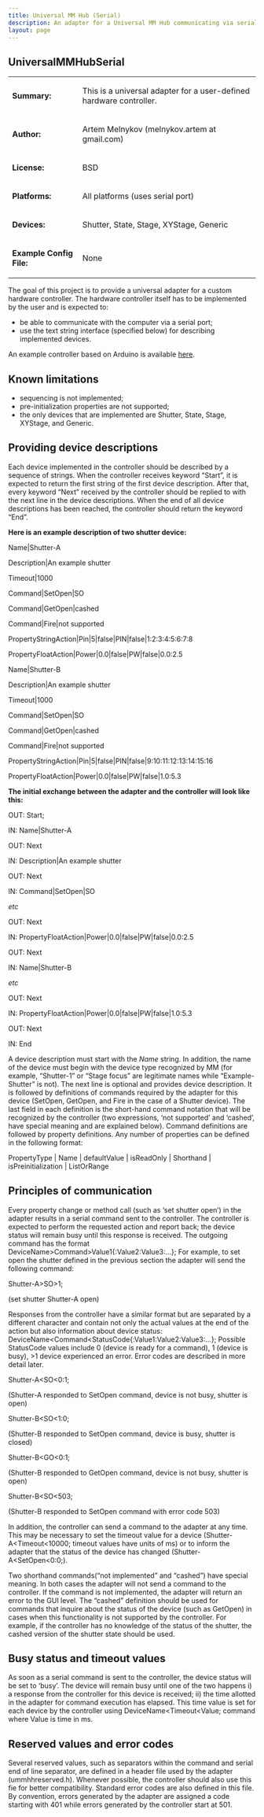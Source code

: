 ```yaml
---
title: Universal MM Hub (Serial)
description: An adapter for a Universal MM Hub communicating via serial protocol
layout: page
---
```


## UniversalMMHubSerial

<table>
<tr>
<td markdown="1">

**Summary:**

</td>
<td markdown="1">

This is a universal adapter for a user-defined hardware controller.

</td>
</tr>
<tr>
<td markdown="1">

**Author:**

</td>
<td markdown="1">

Artem Melnykov (melnykov.artem at gmail.com)

</td>
</tr>
<tr>
<td markdown="1">

**License:**

</td>
<td markdown="1">

BSD

</td>
</tr>
<tr>
<td markdown="1">

**Platforms:**

</td>
<td markdown="1">

All platforms (uses serial port)

</td>
</tr>
<tr>
<td markdown="1">

**Devices:**

</td>
<td markdown="1">

Shutter, State, Stage, XYStage, Generic

</td>
</tr>
<tr>
<td markdown="1">

**Example Config File:**

</td>
<td markdown="1">

None

</td>
</tr>
</table>

The goal of this project is to provide a universal adapter for a custom hardware controller. The hardware controller itself has to be implemented by the user and is expected to:
* be able to communicate with the computer via a serial port;
* use the text string interface (specified below) for describing implemented devices.

An example controller based on Arduino is available [here](https://github.com/artmeln/ummhSerial_controller_examples).

## Known limitations
* sequencing is not implemented;
* pre-initialization properties are not supported;
* the only devices that are implemented are Shutter, State, Stage, XYStage, and Generic.

## Providing device descriptions
Each device implemented in the controller should be described by a sequence of strings. When the controller receives keyword “Start”, it is expected to return the first string of the first device description. After that, every keyword “Next” received by the controller should be replied to with the next line in the device descriptions. When the end of all device descriptions has been reached, the controller should return the keyword “End”.

**Here is an example description of two shutter device:**

Name|Shutter-A

Description|An example shutter

Timeout|1000

Command|SetOpen|SO

Command|GetOpen|cashed

Command|Fire|not supported

PropertyStringAction|Pin|5|false|PIN|false|1:2:3:4:5:6:7:8

PropertyFloatAction|Power|0.0|false|PW|false|0.0:2.5

Name|Shutter-B

Description|An example shutter

Timeout|1000

Command|SetOpen|SO

Command|GetOpen|cashed

Command|Fire|not supported

PropertyStringAction|Pin|5|false|PIN|false|9:10:11:12:13:14:15:16

PropertyFloatAction|Power|0.0|false|PW|false|1.0:5.3

**The initial exchange between the adapter and the controller will look like this:**

OUT:	Start;

IN:	Name|Shutter-A

OUT:	Next

IN:	Description|An example shutter

OUT:	Next

IN:	Command|SetOpen|SO

*etc*

OUT:	Next

IN:	PropertyFloatAction|Power|0.0|false|PW|false|0.0:2.5

OUT:	Next

IN:	Name|Shutter-B

*etc*

OUT:	Next

IN:	PropertyFloatAction|Power|0.0|false|PW|false|1.0:5.3

OUT:	Next

IN:	End

A device description must start with the *Name* string. In addition, the name of the device must begin with the device type recognized by MM (for example, “Shutter-1” or “Stage focus” are legitimate names while “Example-Shutter” is not). The next line is optional and provides device description. It is followed by definitions of commands required by the adapter for this device (SetOpen, GetOpen, and Fire in the case of a Shutter device). The last field in each definition is the short-hand command notation that will be recognized by the controller (two expressions, ‘not supported’ and ‘cashed’, have special meaning and are explained below).
Command definitions are followed by property definitions. Any number of properties can be defined in the following format:

PropertyType | Name | defaultValue | isReadOnly | Shorthand | isPreinitialization | ListOrRange

## Principles of communication

Every property change or method call (such as ‘set shutter open’) in the adapter results in a serial command sent to the controller. The controller is expected to perform the requested action and report back; the device status will remain busy until this response is received. The outgoing command has the format
DeviceName>Command>Value1{:Value2:Value3:...};
For example, to set open the shutter defined in the previous section the adapter will send the following command:

Shutter-A>SO>1;

(set shutter Shutter-A open)

Responses from the controller have a similar format but are separated by a different character and contain not only the actual values at the end of the action but also information about device status:
DeviceName<Command<StatusCode{:Value1:Value2:Value3:...};
Possible StatusCode values include 0 (device is ready for a command), 1 (device is busy), >1 device experienced an error. Error codes are described in more detail later.

Shutter-A<SO<0:1;

(Shutter-A responded to SetOpen command, device is not busy, shutter is open)

Shutter-B<SO<1:0;

(Shutter-B responded to SetOpen command, device is busy, shutter is closed)

Shutter-B<GO<0:1;

(Shutter-B responded to GetOpen command, device is not busy, shutter is open)

Shutter-B<SO<503;

(Shutter-B responded to SetOpen command with error code 503)

In addition, the controller can send a command to the adapter at any time. This may be necessary to set the timeout value for a device (Shutter-A<Timeout<10000; timeout values have units of ms) or to inform the adapter that the status of the device has changed (Shutter-A<SetOpen<0:0;).

Two shorthand commands(“not implemented” and “cashed”) have special meaning. In both cases the adapter will not send a command to the controller.
If the command is not implemented, the adapter will return an error to the GUI level.
The “cashed” definition should be used for commands that inquire about the status of the device (such as GetOpen) in cases when this functionality is not supported by the controller.
For example, if the controller has no knowledge of the status of the shutter, the cashed version of the shutter state should be used.

## Busy status and timeout values
As soon as a serial command is sent to the controller, the device status will be set to ‘busy’.
The device will remain busy until one of the two happens i) a response from the controller for this device is received; ii) the time allotted in the adapter for command execution has elapsed.
This time value is set for each device by the controller using DeviceName<Timeout<Value; command where Value is time in ms.

## Reserved values and error codes
Several reserved values, such as separators within the command and serial end of line separator, are defined in a header file used by the adapter (ummhhreserved.h). 
Whenever possible, the controller should also use this fie for better compatibility. 
Standard error codes are also defined in this file. By convention, errors generated by the adapter are assigned a code starting with 401 while errors generated by the controller start at 501.
